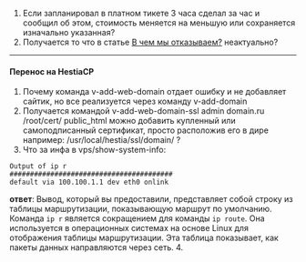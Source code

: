 
1. Если запланировал в платном тикете 3 часа сделал за час и сообщил об этом, стоимость меняется на меньшую или сохраняется изначально указанная?
2. Получается то что в статье [В чем мы отказываем?](https://confluence.beget.ru/pages/viewpage.action?pageId=38379378#id-%D0%92%D1%87%D0%B5%D0%BC%D0%BC%D1%8B%D0%BE%D1%82%D0%BA%D0%B0%D0%B7%D1%8B%D0%B2%D0%B0%D0%B5%D0%BC?-%D0%A2%D0%B5%D0%BC%D1%8B%D0%B4%D0%BB%D1%8FVPS) неактуально?

---

#### Перенос на HestiaCP

1. Почему команда v-add-web-domain отдает ошибку и не добавляет сайтик, но все реализуется через команду v-add-domain
2. Получается командой v-add-web-domain-ssl admin domain.ru /root/cert/ public_html можно добавить купленный или самоподписанный сертификат, просто расположив его в дире например: /usr/local/hestia/ssl/domain/ ?
3. Что за инфа в vps/show-system-info:
```
Output of ip r
########################################
default via 100.100.1.1 dev eth0 onlink
```
**ответ**: Вывод, который вы предоставили, представляет собой строку из таблицы маршрутизации, показывающую маршрут по умолчанию. Команда `ip r` является сокращением для команды `ip route`. Она используется в операционных системах на основе Linux для отображения таблицы маршрутизации. Эта таблица показывает, как пакеты данных направляются через сеть. 
4. 
